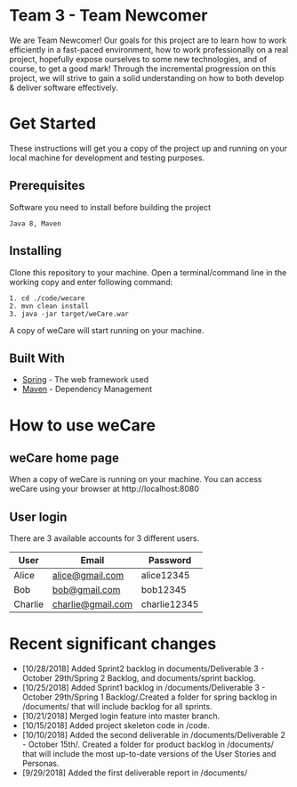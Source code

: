 # Team 3 - Team Newcomer
We are Team Newcomer! Our goals for this project are to learn how to work efficiently in a fast-paced environment, how to work professionally on a real project, hopefully expose ourselves to some new technologies, and of course, to get a good mark! Through the incremental progression on this project, we will strive to gain a solid understanding on how to both develop & deliver software effectively. 

# Get Started
These instructions will get you a copy of the project up and running on your local machine for development and testing purposes.

## Prerequisites
Software you need to install before building the project

```
Java 8, Maven
```

## Installing
Clone this repository to your machine. Open a terminal/command line in the working copy and enter following command:
```
1. cd ./code/wecare
2. mvn clean install
3. java -jar target/weCare.war
```
A copy of weCare will start running on your machine.

## Built With

* [Spring](https://spring.io/) - The web framework used
* [Maven](https://maven.apache.org/) - Dependency Management

# How to use weCare
## weCare home page
When a copy of weCare is running on your machine. You can access weCare using your browser at http://localhost:8080
## User login
There are 3 available accounts for 3 different users.

User | Email | Password
--- | --- | --- |
Alice | alice@gmail.com | alice12345
Bob | bob@gmail.com | bob12345
Charlie | charlie@gmail.com | charlie12345

# Recent significant changes
- [10/28/2018] Added Sprint2 backlog in documents/Deliverable 3 - October 29th/Spring 2 Backlog, and documents/sprint backlog.
- [10/25/2018] Added Sprint1 backlog in /documents/Deliverable 3 - October 29th/Spring 1 Backlog/.Created a folder for spring backlog in /documents/ that will include backlog for all sprints.
- [10/21/2018] Merged login feature into master branch.
- [10/15/2018] Added project skeleton code in /code.
- [10/10/2018] Added the second deliverable in /documents/Deliverable 2 - October 15th/. Created a folder for product backlog in /documents/ that will include the most up-to-date versions of the User Stories and Personas.
- [9/29/2018] Added the first deliverable report in /documents/
